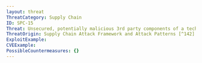 ```yaml
---
layout: threat
ThreatCategory: Supply Chain
ID: SPC-15
Threat: Unsecured, potentially malicious 3rd party components of a technology or code-base can be packaged with a product before shipment to an acquirer.
ThreatOrigin: Supply Chain Attack Framework and Attack Patterns [^142]
ExploitExample:
CVEExample:
PossibleCountermeasures: {}
---
```

